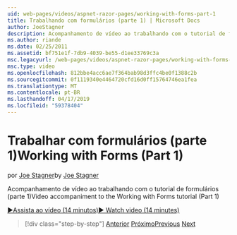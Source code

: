 ```yaml
---
uid: web-pages/videos/aspnet-razor-pages/working-with-forms-part-1
title: Trabalhando com formulários (parte 1) | Microsoft Docs
author: JoeStagner
description: Acompanhamento de vídeo ao trabalhando com o tutorial de formulários (parte 1)
ms.author: riande
ms.date: 02/25/2011
ms.assetid: bf751e1f-7db9-4039-be55-d1ee33769c3a
msc.legacyurl: /web-pages/videos/aspnet-razor-pages/working-with-forms-part-1
msc.type: video
ms.openlocfilehash: 812bbe4acc6ae7f364bab98d3ffc4be0f1388c2b
ms.sourcegitcommit: 0f1119340e4464720cfd16d0ff15764746ea1fea
ms.translationtype: MT
ms.contentlocale: pt-BR
ms.lasthandoff: 04/17/2019
ms.locfileid: "59378404"
---
```

# <a name="working-with-forms-part-1"></a><span data-ttu-id="918b3-103">Trabalhar com formulários (parte 1)</span><span class="sxs-lookup"><span data-stu-id="918b3-103">Working with Forms (Part 1)</span></span>

<span data-ttu-id="918b3-104">por [Joe Stagner](https://github.com/JoeStagner)</span><span class="sxs-lookup"><span data-stu-id="918b3-104">by [Joe Stagner](https://github.com/JoeStagner)</span></span>

<span data-ttu-id="918b3-105">Acompanhamento de vídeo ao trabalhando com o tutorial de formulários (parte 1)</span><span class="sxs-lookup"><span data-stu-id="918b3-105">Video accompaniment to the Working with Forms tutorial (Part 1)</span></span>

[<span data-ttu-id="918b3-106">&#9654;Assista ao vídeo (14 minutos)</span><span class="sxs-lookup"><span data-stu-id="918b3-106">&#9654; Watch video (14 minutes)</span></span>](https://channel9.msdn.com/Blogs/ASP-NET-Site-Videos/working-with-forms-part-1)

> [!div class="step-by-step"]
> <span data-ttu-id="918b3-107">[Anterior](creating-a-consistent-look-part-2.md)
> [Próximo](working-with-forms-part-2.md)</span><span class="sxs-lookup"><span data-stu-id="918b3-107">[Previous](creating-a-consistent-look-part-2.md)
[Next](working-with-forms-part-2.md)</span></span>
